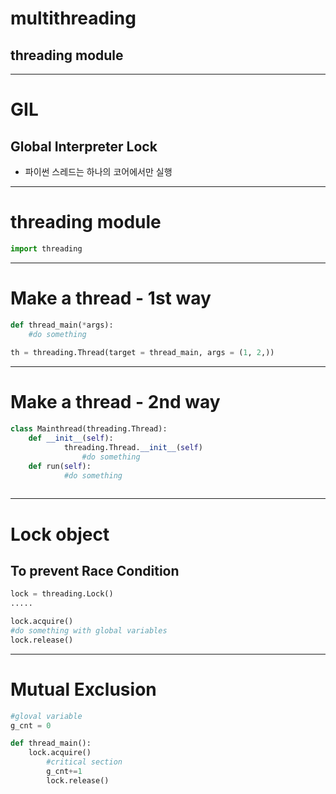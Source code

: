 # multithreading 
## threading module
---

# GIL
## Global Interpreter Lock
- 파이썬 스레드는 하나의 코어에서만 실행
---

# threading module
```python
import threading
```
---

# Make a thread - 1st way
```python
def thread_main(*args):
	#do something
    
th = threading.Thread(target = thread_main, args = (1, 2,))
```
---

# Make a thread  - 2nd way
```python
class Mainthread(threading.Thread):
	def __init__(self):
    		threading.Thread.__init__(self)
            	#do something
	def run(self):
    		#do something
    	
```
---

# Lock object
## To prevent Race Condition
```python
lock = threading.Lock()
.....

lock.acquire()
#do something with global variables
lock.release()
```
---

# Mutual Exclusion
```python
#gloval variable
g_cnt = 0

def thread_main():
	lock.acquire()
    	#critical section 
    	g_cnt+=1
        lock.release()
```